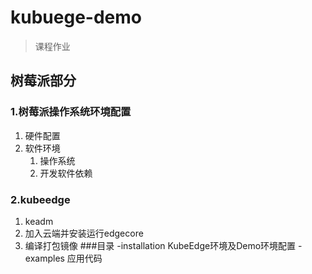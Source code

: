 # kubuege-demo
> 课程作业
## 树莓派部分
### 1.树莓派操作系统环境配置
1. 硬件配置
2. 软件环境
    1. 操作系统
    2. 开发软件依赖
### 2.kubeedge
1. keadm
2. 加入云端并安装运行edgecore
3. 编译打包镜像
###目录
-installation KubeEdge环境及Demo环境配置
-examples 应用代码
